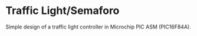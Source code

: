 # Traffic Light/Semaforo

Simple design of a traffic light controller in Microchip PIC ASM (PIC16F84A).
